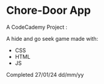 # Chore-Door App

A CodeCademy Project :

A hide and go seek game made with:
* CSS
* HTML
* JS 

Completed 27/01/24 dd/mm/yy
